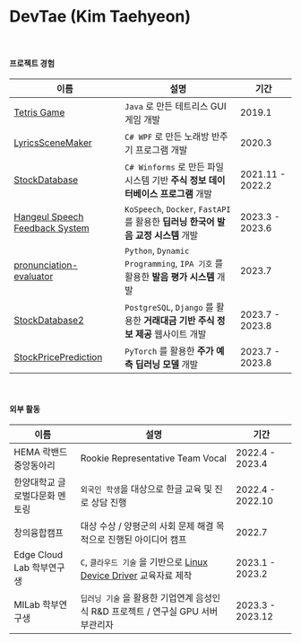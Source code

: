 DevTae (Kim Taehyeon)
=====

<br/>

#### 프로젝트 경험

| 이름 | 설명 | 기간 |
-------|-------------|-------
| [Tetris Game](https://github.com/DevTae/TetriStyle) | `Java` 로 만든 테트리스 GUI 게임 개발 | 2019.1 |
| [LyricsSceneMaker](https://github.com/DevTae/LyricsSceneMaker) | `C# WPF` 로 만든 노래방 반주기 프로그램 개발 | 2020.3 |
| [StockDatabase](https://github.com/DevTae/StockDatabasePreview) | `C# Winforms` 로 만든 파일시스템 기반 **주식 정보 데이터베이스 프로그램** 개발  | 2021.11 - 2022.2 |
| [Hangeul Speech Feedback System](https://github.com/DevTae/SpeechFeedback) | `KoSpeech`, `Docker`, `FastAPI` 를 활용한 **딥러닝 한국어 발음 교정 시스템** 개발 | 2023.3 - 2023.6 |
| [pronunciation-evaluator](https://github.com/DevTae/pronunciation-evaluator) | `Python`, `Dynamic Programming`, `IPA 기호` 를 활용한 **발음 평가 시스템** 개발 | 2023.7 |
| [StockDatabase2](https://github.com/DevTae/StockDatabase2) | `PostgreSQL`, `Django` 를 활용한 **거래대금 기반 주식 정보 제공** 웹사이트 개발 | 2023.7 - 2023.8 |
| [StockPricePrediction](https://github.com/DevTae/StockPricePredictionPreview) | `PyTorch` 를 활용한 **주가 예측 딥러닝 모델** 개발 | 2023.7 - 2023.8 |

<br/>

#### 외부 활동

| 이름 | 설명 | 기간 |
-------|-------------|-------
| HEMA 락밴드 중앙동아리 | Rookie Representative Team Vocal | 2022.4 - 2023.4 |
| 한양대학교 글로벌다문화 멘토링 | `외국인 학생`을 대상으로 한글 교육 및 진로 상담 진행 | 2022.4 - 2022.10 |
| 창의융합캠프 |  대상 수상 / 양평군의 사회 문제 해결 목적으로 진행된 아이디어 캠프 | 2022.7 |
| Edge Cloud Lab 학부연구생 | `C`, `클라우드 기술` 을 기반으로 [Linux Device Driver](https://github.com/DevTae/Linux-Device-Driver) 교육자료 제작 | 2023.1 - 2023.2 |
| MILab 학부연구생 | `딥러닝 기술` 을 활용한 기업연계 음성인식 R&D 프로젝트 / 연구실 GPU 서버 부관리자 | 2023.3 - 2023.12 |

